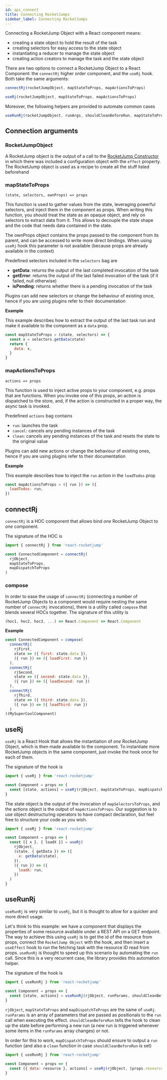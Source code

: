 ```yaml
---
id: api_connect
title: Connecting RocketJumps
sidebar_label: Connecting RocketJumps
---
```


Connecting a RocketJump Object with a React component means:

- creating a state object to hold the result of the task
- creating selectors for easy access to the state object
- instantiating a reducer to manage the state object
- creating action creators to manage the task and the state object

There are two options to connect a RocketJump Object to a React Component: the `connectRj` higher order component, and the `useRj` hook. Both take the same arguments:

```js
connectRj(rocketJumpObject, mapStateToProps, mapActionsToProps)

useRj(rocketJumpObject, mapStateToProps, mapActionsToProps)
```

Moreover, the following helpers are provided to automate common cases
```js
useRunRj(rocketJumpObject, runArgs, shouldCleanBeforeRun, mapStateToProps, mapDispatchToProps)
```

## Connection arguments

### RocketJumpObject

A RocketJump object is the output of a call to the [RocketJump Constructor](api_rj.md) in which there was included a configuration object with the `effect` property. The RocketJump object is used as a recipe to create all the stuff listed beforehand

### mapStateToProps

`(state, selectors, ownProps) => props`

This function is used to gather values from the state, leveraging powerful selectors, and inject them in the component as props. When writing this function, you should treat the state as an opaque object, and rely on selectors to extract data from it. This allows to decouple the state shape and the code that needs data contained in the state.

The ownProps object contains the props passed to the component from its parent, and can be accessed to write more direct bindings. When using `useRj` hook this parameter is not available (because props are already available in the context)

Predefined selectors included in the `selectors` bag are

- **getData**: returns the output of the last completed invocation of the task
- **getError**: returns the output of the last failed invocation of the task (if it failed, null otherwise)
- **isPending**: returns whether there is a pending invocation of the task

Plugins can add new selectors or change the behaviour of existing once, hence if you are using plugins refer to their documentation

**Example**

This example describes how to extract the output of the last task run and make it available to the component as a `data` prop.

```js
const mapStateToProps = (state, selectors) => {
  const x = selectors.getData(state)
  return {
    data: x,
  }
}
```

### mapActionsToProps

`actions => props`

This function is used to inject active props to your component, e.g. props that are functions. When you invoke one of this props, an action is dispatched to the store, and, if the action is constructed in a proper way, the async task is invoked.

Predefined `actions` bag contains

- `run`: launches the task
- `cancel`: cancels any pending instances of the task
- `clean`: cancels any pending instances of the task and resets the state to the original value

Plugins can add new actions or change the behaviour of existing ones, hence if you are using plugins refer to their documentation

**Example**

This example describes how to inject the `run` action in the `loadTodos` prop

```js
const mapActionsToProps = ({ run }) => ({
  loadTodos: run,
})
```

## connectRj

`connectRj` is a HOC component that allows bind _one_ RocketJump Object to _one_ component.

The signature of the HOC is

```js
import { connectRj } from 'react-rocketjump'

const ConnectedComponent = connectRj(
  rjObject,
  mapStateToProps,
  mapDispatchToProps
)
```

### compose

In order to ease the usage of `connectRj` (connecting a number of RocketJump Objects to a component would require nesting the same number of `connectRj` invocations), there is a utility called `compose` that blends several HOCs together. The signature of this utility is

```js
(hoc1, hoc2, hoc3, ...) => React.Component => React.Component
```

**Example**

```js
const ConnectedComponent = compose(
  connectRj(
    rjFirst,
    state => ({ first: state.data }),
    ({ run }) => ({ loadFirst: run })
  ),
  connectRj(
    rjSecond,
    state => ({ second: state.data }),
    ({ run }) => ({ loadSecond: run })
  ),
  connectRj(
    rjThird,
    state => ({ third: state.data }),
    ({ run }) => ({ loadThird: run })
  )
)(MySuperCoolComponent)
```

## useRj

`useRj` is a React Hook that allows the instantiation of _one_ RocketJump Object, which is then made available to the component. To instantiate more RocketJump objects in the same component, just invoke the hook once for each of them.

The signature of the hook is

```js
import { useRj } from 'react-rocketjump'

const Component = props => {
  const [state, actions] = useRj(rjObject, mapStateToProps, mapDispatchToProps)
}
```

The state object is the output of the invocation of `mapSelectorsToProps`, and the actions object is the output of `mapActionsToProps`. Our suggestion is to use object destructuring operators to have compact declaration, but feel free to structure your code as you wish.

```js
import { useRj } from 'react-rocketjump'

const Component = props => {
  const [{ x }, { loadX }] = useRj(
    rjObject,
    (state, { getData }) => ({
      x: getData(state),
    }),
    ({ run }) => ({
      loadX: run,
    })
  )
}
```

## useRunRj
`useRunRj` is very similar to `useRj`, but it is thought to allow for a quicker and more direct usage.

Let's think to this example: we have a component that displays the properties of some resource available under a REST API on a GET endpoint. The way to achieve this using `useRj` is to get the id of the resource from props, connect the `RocketJump Object` with the hook, and then insert a `useEffect` hook to run the fetching task with the resource ID read from props. `useRunRj` is thought to speed up this scenario by automating the `run` call. Since this is a very recurrent case, the library provides this automation helper.

The signature of the hook is

```js
import { useRunRj } from 'react-rocketjump'

const Component = props => {
  const [state, actions] = useRunRj(rjObject, runParams, shouldCleanBeforeRun, mapStateToProps, mapDispatchToProps)
}
```

`rjObject`, `mapStateToProps` and `mapDispatchToProps` are the same of `useRj`. `runParams` is an array of parameters that are passed as positionals to the `run` call when executing the effect. `shouldCleanBeforeRun` tells the hook to clean up the state before performing a new run (a new run is triggered whenever some items in the `runParams` array changes) or not.

In order for this to work, `mapDispatchToProps` should ensure to output a `run` function (and also a `clean` function in case `shouldCleanBeforeRun` is set)


```js
import { useRunRj } from 'react-rocketjump'

const Component = props => {
  const [{ data: resource }, actions] = useRj(rjObject, [props.resourceId], false)
}
```